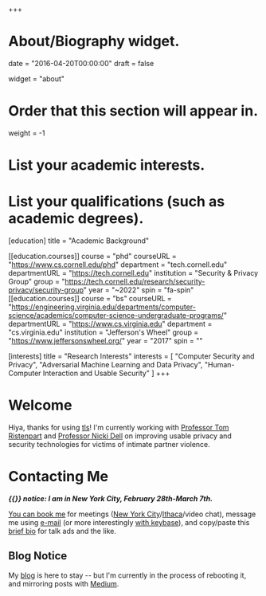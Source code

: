 +++
# About/Biography widget.

date = "2016-04-20T00:00:00"
draft = false

widget = "about"

# Order that this section will appear in.
weight = -1

# List your academic interests.

# List your qualifications (such as academic degrees).
[education]
  title = "Academic Background"

[[education.courses]]
  course = "phd"
  courseURL = "https://www.cs.cornell.edu/phd"
  department = "tech.cornell.edu"
  departmentURL = "https://tech.cornell.edu"
  institution = "Security & Privacy Group"
  group = "https://tech.cornell.edu/research/security-privacy/security-group"
  year = "~2022"
  spin = "fa-spin"
[[education.courses]]
  course = "bs"
  courseURL = "https://engineering.virginia.edu/departments/computer-science/academics/computer-science-undergraduate-programs/"
  departmentURL = "https://www.cs.virginia.edu"
  department = "cs.virginia.edu"
  institution = "Jefferson's Wheel"
  group = "https://www.jeffersonswheel.org/"
  year = "2017"
  spin = ""

[interests]
  title = "Research Interests"
  interests = [
    "Computer Security and Privacy",
    "Adversarial Machine Learning and Data Privacy",
    "Human-Computer Interaction and Usable Security"
  ]
+++

# Welcome
Hiya, thanks for using [tls](https://tlseminar.github.io/tls-future/)!
I'm currently working with [Professor Tom Ristenpart](https://rist.tech.cornell.edu) and
[Professor Nicki Dell](http://nixdell.com) on improving usable privacy and security technologies for victims of intimate partner violence. 

<!--
*"We are mirrors whose brightness is wholly derived from the sun that shines upon
us."* - C.S. Lewis
-->

# Contacting Me
_**{{<fa exclamation>}} notice: I am in New York City, February 28th-March 7th.**_

[You can book me](https://havron.youcanbook.me) for meetings 
([New York City](https://tech.cornell.edu/campus/bloomberg-center)/[Ithaca](https://www.cs.cornell.edu/information/ithaca)/video chat),
message me using [e-mail](/email/) (or more interestingly [with keybase](https://keybase.io/samh)), and copy/paste this [brief bio](/bio/) for talk ads and the like.

## Blog Notice
My [blog](/blog) is here to stay -- but I'm currently in the process of rebooting it, and 
mirroring posts with [Medium](https://medium.com/@samhavron).

<!--
Any URL that looks like "www.bagend.hobbiton.shire/~gandalf" generally admits
"gandalf@bagend.hobbiton.shire" as an email address. 
Mine is my UNIX username at [this page's
domain](https://www.cs.cornell.edu/~havron/).
-->
